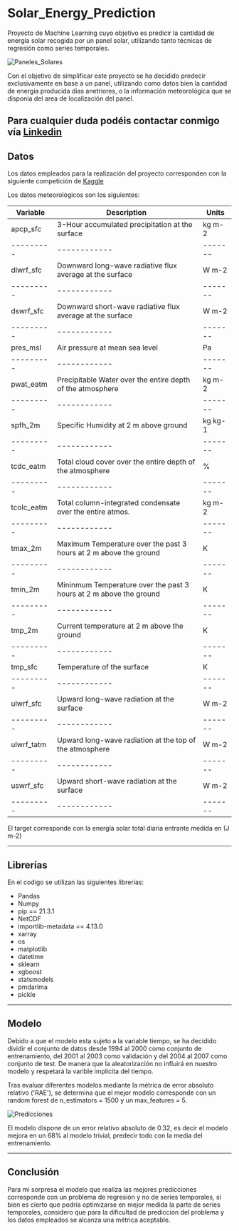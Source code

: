 # Solar_Energy_Prediction
Proyecto de Machine Learning cuyo objetivo es predicir la cantidad de energia solar recogida por un panel solar, utilizando tanto técnicas de regresión como series temporales.

![Paneles_Solares](https://github.com/zzuljs/CppLearning/blob/master/CppLearning/raw/master/Itachi.jpg)

Con el objetivo de simplificar este proyecto se ha decidido predecir exclusivamente en base a un panel, utilizando como datos bien la cantidad de energia producida dias anetriores, o la información meteorológica que se disponía del area de localización del panel.

Para cualquier duda podéis contactar conmigo vía [Linkedin](https://www.linkedin.com/in/pablo-barbero-de-la-orden/)
---

## Datos

Los datos empleados para la realización del proyecto corresponden con la siguiente competición de [Kaggle](https://www.kaggle.com/competitions/ams-2014-solar-energy-prediction-contest/data)

Los datos meteorológicos son los siguientes:

|Variable |	Description |	Units |
|---------| ------------|-------|
|apcp_sfc	|3-Hour accumulated precipitation at the surface|	kg m-2|
|---------| ------------|-------|
|dlwrf_sfc|	Downward long-wave radiative flux average at the surface	|W m-2|
|---------| ------------|-------|
|dswrf_sfc|	Downward short-wave radiative flux average at the surface	|W m-2|
|---------| ------------|-------|
|pres_msl|	Air pressure at mean sea level	|Pa|
|---------| ------------|-------|
|pwat_eatm|	Precipitable Water over the entire depth of the atmosphere	|kg m-2|
|---------| ------------|-------|
|spfh_2m|	Specific Humidity at 2 m above ground	|kg kg-1|
|---------| ------------|-------|
|tcdc_eatm|	Total cloud cover over the entire depth of the atmosphere	|%|
|---------| ------------|-------|
|tcolc_eatm|	Total column-integrated condensate over the entire atmos.	|kg m-2|
|---------| ------------|-------|
|tmax_2m|	 Maximum Temperature over the past 3 hours at 2 m above the ground	 |K|
|---------| ------------|-------|
|tmin_2m|	 Mininmum Temperature over the past 3 hours at 2 m above the ground	 |K|
|---------| ------------|-------|
|tmp_2m|	 Current temperature at 2 m above the ground	 |K|
|---------| ------------|-------|
|tmp_sfc|	 Temperature of the surface	 |K|
|---------| ------------|-------|
|ulwrf_sfc|	 Upward long-wave radiation at the surface	 |W m-2|
|---------| ------------|-------|
|ulwrf_tatm| Upward long-wave radiation at the top of the atmosphere	 |W m-2|
|---------| ------------|-------|
|uswrf_sfc|	 Upward short-wave radiation at the surface	 |W m-2|
|---------| ------------|-------|

El target  corresponde con la energía solar total diaria entrante medida en (J m-2)

---
## Librerías

En el codigo se utilizan las siguientes librerías:

- Pandas
- Numpy
- pip == 21.3.1
- NetCDF
- importlib-metadata == 4.13.0
- xarray
- os
- matplotlib
- datetime
- sklearn
- xgboost
- statsmodels
- pmdarima
- pickle

---

## Modelo
Debido a que el modelo esta sujeto a la variable tiempo, se ha decidido dividir el conjunto de datos desde 1994 al 2000 como conjunto de entrenamiento, del 2001 al 2003 como validación y del 2004 al 2007 como conjunto de test. De manera que la aleatorización no influirá en nuestro modelo y respetará la varible implicita del tiempo. 

Tras evaluar diferentes modelos mediante la métrica de error absoluto relativo ('RAE'), se determina que el mejor modelo corresponde con un random forest de n_estimators = 1500 y un max_features = 5.

![Predicciones](https://github.com/zzuljs/CppLearning/blob/master/CppLearning/raw/master/Itachi.jpg)

El modelo dispone de un error relativo absoluto de 0.32, es decir el modelo mejora en un 68% al modelo trivial, predecir todo con la media del entrenamiento.

---

## Conclusión 

Para mi sorpresa el modelo que realiza las mejores predicciones corresponde con un problema de regresión y no de series temporales, si bien es cierto que podría optimizarse en mejor medida la parte de series temporales, considero que para la dificultad de prediccion del problema y los datos empleados se alcanza una métrica aceptable. 
